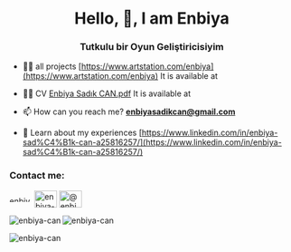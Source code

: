 <h1 align="center">Hello, 👋, I am  Enbiya</h1>
<h3 align="center">Tutkulu bir Oyun Geliştiricisiyim</h3>

- 👨‍💻 all projects  [https://www.artstation.com/enbiya](https://www.artstation.com/enbiya)
It is available at

- 👨‍💻 CV [Enbiya Sadık CAN.pdf](https://github.com/user-attachments/files/16845004/Enbiya.Sadik.CAN.pdf) It is available at

- 📫 How can you reach me? **enbiyasadikcan@gmail.com**

- 📄 Learn about my experiences [https://www.linkedin.com/in/enbiya-sad%C4%B1k-can-a25816257/](https://www.linkedin.com/in/enbiya-sad%C4%B1k-can-a25816257/)

<h3 align="left">Contact me:</h3>
<p align="left">
<a href="https://www.linkedin.com/in/enbiya-can/" target="blank"><img align="center" src="https://raw.githubusercontent.com/rahuldkjain/github-profile-readme-generator/master/src/images/icons/Social/linked-in-alt.svg" alt="enbiya-sabit-olabilir" height="10" width="40" /></a>
<a href="https://www.behance.net/EnbiyaCan" target="blank"><img align="center" src="https://raw.githubusercontent.com/rahuldkjain/github-profile-readme-generator/master/src/images/icons/Social/behance.svg" alt="enbiya-sabit-olabilir" height="30" width="40" /></a>
<a href="https://www.youtube.com/@LyriaDawnstar" target="blank"><img align="center" src="https://raw.githubusercontent.com/rahuldkjain/github-profile-readme-generator/master/src/images/icons/Social/youtube.svg" alt="@enbiya_c" height="30" width="40" /></a>
</p>


<p><img align="left" src="https://github-readme-stats.vercel.app/api/top-langs?username=enbiya-can&show_icons=true&locale=tr&layout=compact" alt="enbiya-can" /></p>

<p> <img align="center" src="https://github-readme-stats.vercel.app/api?username=enbiya-can&show_icons=true&locale=tr" alt="enbiya-can" /></p>

<p><img align="center" src="https://github-readme-streak-stats.herokuapp.com/?user=enbiya-can&" alt="enbiya-can" /></p>
